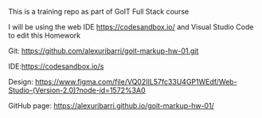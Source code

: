 This is a training repo as part of GoIT Full Stack course

I will be using the web IDE https://codesandbox.io/ and Visual Studio Code to edit this Homework

Git: https://github.com/alexuribarri/goit-markup-hw-01.git

IDE:https://codesandbox.io/s

Design: https://www.figma.com/file/VQ02IIL57fc33U4GP1WEdf/Web-Studio-(Version-2.0)?node-id=1572%3A0

GitHub page: https://alexuribarri.github.io/goit-markup-hw-01/

